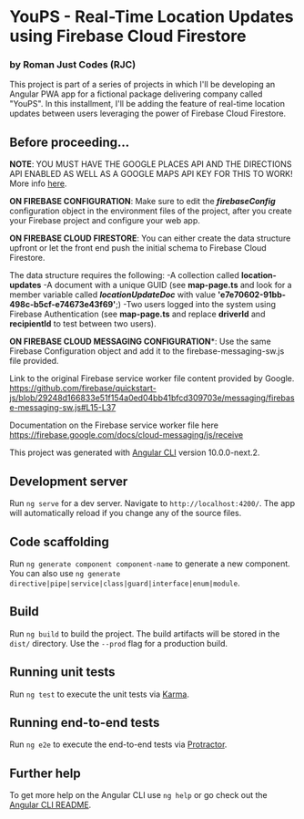 # YouPS - Real-Time Location Updates using Firebase Cloud Firestore
### by Roman Just Codes (RJC)

This project is part of a series of projects in which I'll be developing an Angular PWA app for a fictional package delivering company called "YouPS". In this installment, I'll be adding the feature of real-time location updates between users leveraging the power of Firebase Cloud Firestore.

## Before proceeding... ##

**NOTE**: YOU MUST HAVE THE GOOGLE PLACES API AND THE DIRECTIONS API ENABLED AS WELL AS A GOOGLE MAPS API KEY FOR THIS TO WORK! More info [here](https://cloud.google.com/maps-platform/routes/?utm_source=google&utm_medium=cpc&utm_campaign=FY18-Q2-global-demandgen-paidsearchonnetworkhouseads-cs-maps_contactsal_saf&utm_content=text-ad-none-none-DEV_c-CRE_289050149247-ADGP_Hybrid+%7C+AW+SEM+%7C+BKWS+~+Google+Maps+Routes+API-KWID_43700038883964686-aud-581578347266:kwd-569137409002-userloc_9001895&utm_term=KW_google%20routes%20api-ST_google+routes+api&gclid=Cj0KCQjwk8b7BRCaARIsAARRTL5UrZgouD8GIumbNRbHSMrxUVO5nvEiZMh62UmY0jn0kvkVuuffwdcaApVaEALw_wcB).

**ON FIREBASE CONFIGURATION**: Make sure to edit the ***firebaseConfig*** configuration object in the environment files of the project, after you create your Firebase project and configure your web app.

**ON FIREBASE CLOUD FIRESTORE**: You can either create the data structure upfront or let the front end push the initial schema to Firebase Cloud Firestore.

The data structure requires the following:
-A collection called **location-updates**
-A document with a unique GUID (see **map-page.ts** and look for a member variable called ***locationUpdateDoc*** with value **'e7e70602-91bb-498c-b5cf-e74673e43f69'**;)
-Two users logged into the system using Firebase Authentication (see **map-page.ts** and replace **driverId** and **recipientId** to test between two users).

**ON FIREBASE CLOUD MESSAGING CONFIGURATION***: Use the same Firebase Configuration object and add it to the firebase-messaging-sw.js file provided.

Link to the original Firebase service worker file content provided by Google.
https://github.com/firebase/quickstart-js/blob/29248d166833e51f154a0ed04bb41bfcd309703e/messaging/firebase-messaging-sw.js#L15-L37

Documentation on the Firebase service worker file here
https://firebase.google.com/docs/cloud-messaging/js/receive


This project was generated with [Angular CLI](https://github.com/angular/angular-cli) version 10.0.0-next.2.

## Development server

Run `ng serve` for a dev server. Navigate to `http://localhost:4200/`. The app will automatically reload if you change any of the source files.

## Code scaffolding

Run `ng generate component component-name` to generate a new component. You can also use `ng generate directive|pipe|service|class|guard|interface|enum|module`.

## Build

Run `ng build` to build the project. The build artifacts will be stored in the `dist/` directory. Use the `--prod` flag for a production build.

## Running unit tests

Run `ng test` to execute the unit tests via [Karma](https://karma-runner.github.io).

## Running end-to-end tests

Run `ng e2e` to execute the end-to-end tests via [Protractor](http://www.protractortest.org/).

## Further help

To get more help on the Angular CLI use `ng help` or go check out the [Angular CLI README](https://github.com/angular/angular-cli/blob/master/README.md).
